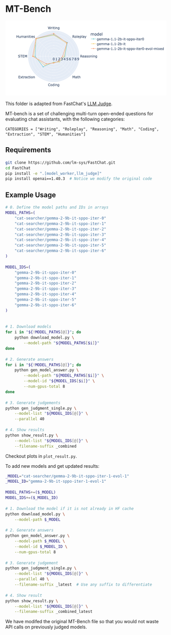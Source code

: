 # MT-Bench

<div style="text-align: center;">
    <img src="newplot.png" width="600">
</div>


This folder is adapted from FastChat's [LLM Judge](https://github.com/lm-sys/FastChat/tree/main/fastchat/llm_judge).


MT-bench is a set of challenging multi-turn open-ended questions for evaluating chat assistants, with the following categories:
```
CATEGORIES = ["Writing", "Roleplay", "Reasoning", "Math", "Coding", "Extraction", "STEM", "Humanities"]
```


## Requirements
```bash
git clone https://github.com/lm-sys/FastChat.git
cd FastChat
pip install -e ".[model_worker,llm_judge]"
pip install openai==1.40.3  # Notice we modify the original code
```


## Example Usage
```bash
# 0. Define the model paths and IDs in arrays
MODEL_PATHS=(
    "cat-searcher/gemma-2-9b-it-sppo-iter-0"
    "cat-searcher/gemma-2-9b-it-sppo-iter-1"
    "cat-searcher/gemma-2-9b-it-sppo-iter-2"
    "cat-searcher/gemma-2-9b-it-sppo-iter-3"
    "cat-searcher/gemma-2-9b-it-sppo-iter-4"
    "cat-searcher/gemma-2-9b-it-sppo-iter-5"
    "cat-searcher/gemma-2-9b-it-sppo-iter-6"
)

MODEL_IDS=(
    "gemma-2-9b-it-sppo-iter-0"
    "gemma-2-9b-it-sppo-iter-1"
    "gemma-2-9b-it-sppo-iter-2"
    "gemma-2-9b-it-sppo-iter-3"
    "gemma-2-9b-it-sppo-iter-4"
    "gemma-2-9b-it-sppo-iter-5"
    "gemma-2-9b-it-sppo-iter-6"
)


# 1. Download models
for i in "${!MODEL_PATHS[@]}"; do
    python download_model.py \
        --model-path "${MODEL_PATHS[$i]}"
done

# 2. Generate answers 
for i in "${!MODEL_PATHS[@]}"; do
    python gen_model_answer.py \
        --model-path "${MODEL_PATHS[$i]}" \
        --model-id "${MODEL_IDS[$i]}" \
        --num-gpus-total 8
done

# 3. Generate judgements 
python gen_judgment_single.py \
    --model-list "${MODEL_IDS[@]}" \
    --parallel 40 

# 4. Show results
python show_result.py \
    --model-list "${MODEL_IDS[@]}" \
    --filename-suffix _combined
```
Checkout plots in `plot_result.py`.

To add new models and get updated results:
```bash
_MODEL="cat-searcher/gemma-2-9b-it-sppo-iter-1-evol-1"
_MODEL_ID="gemma-2-9b-it-sppo-iter-1-evol-1"

MODEL_PATHS+=($_MODEL)
MODEL_IDS+=($_MODEL_ID)

# 1. Download the model if it is not already in HF cache
python download_model.py \
    --model-path $_MODEL

# 2. Generate answers
python gen_model_answer.py \
    --model-path $_MODEL \
    --model-id $_MODEL_ID \
    --num-gpus-total 8

# 3. Generate judgement
python gen_judgment_single.py \
    --model-list "${MODEL_IDS[@]}" \
    --parallel 40 \
    --filename-suffix _latest  # Use any suffix to differentiate

# 4. Show result
python show_result.py \
    --model-list "${MODEL_IDS[@]}" \
    --filename-suffix _combined_latest
```

We have modifed the original MT-Bench file so that you would not waste API calls on previously judged models.
